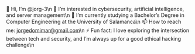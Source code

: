 👋 Hi, I’m @jorg-3\n
👀 I’m interested in cybersecurity, artificial intelligence, and server management\n
🌱 I’m currently studying a Bachelor’s Degree in Computer Engineering at the University of Salamanca\n
📫 How to reach me: jorgedomimar@gmail.com\n
⚡ Fun fact: I love exploring the intersection between tech and security, and I’m always up for a good ethical hacking challenge\n
